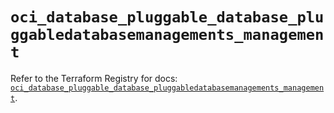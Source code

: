 # `oci_database_pluggable_database_pluggabledatabasemanagements_management`

Refer to the Terraform Registry for docs: [`oci_database_pluggable_database_pluggabledatabasemanagements_management`](https://registry.terraform.io/providers/hashicorp/oci/7.19.0/docs/resources/database_pluggable_database_pluggabledatabasemanagements_management).
